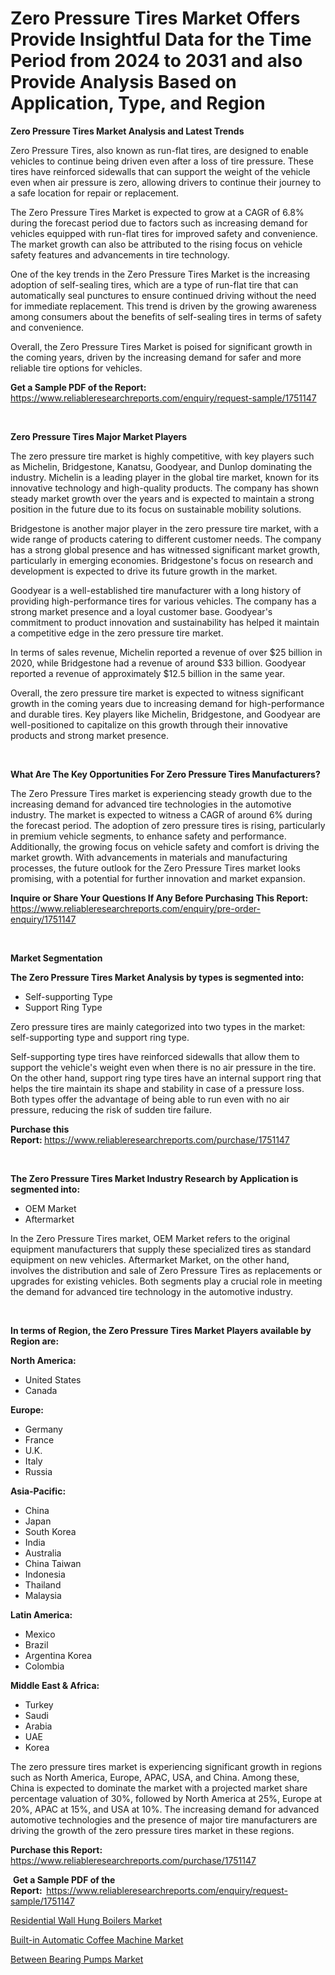 <p><h1>Zero Pressure Tires Market Offers Provide Insightful Data for the Time Period from 2024 to 2031 and also Provide Analysis Based on Application, Type, and Region</h1></p><p><strong>Zero Pressure Tires Market Analysis and Latest Trends</strong></p>
<p><p>Zero Pressure Tires, also known as run-flat tires, are designed to enable vehicles to continue being driven even after a loss of tire pressure. These tires have reinforced sidewalls that can support the weight of the vehicle even when air pressure is zero, allowing drivers to continue their journey to a safe location for repair or replacement.</p><p>The Zero Pressure Tires Market is expected to grow at a CAGR of 6.8% during the forecast period due to factors such as increasing demand for vehicles equipped with run-flat tires for improved safety and convenience. The market growth can also be attributed to the rising focus on vehicle safety features and advancements in tire technology.</p><p>One of the key trends in the Zero Pressure Tires Market is the increasing adoption of self-sealing tires, which are a type of run-flat tire that can automatically seal punctures to ensure continued driving without the need for immediate replacement. This trend is driven by the growing awareness among consumers about the benefits of self-sealing tires in terms of safety and convenience.</p><p>Overall, the Zero Pressure Tires Market is poised for significant growth in the coming years, driven by the increasing demand for safer and more reliable tire options for vehicles.</p></p>
<p><strong>Get a Sample PDF of the Report:&nbsp;</strong> <a href="https://www.reliableresearchreports.com/enquiry/request-sample/1751147">https://www.reliableresearchreports.com/enquiry/request-sample/1751147</a></p>
<p>&nbsp;</p>
<p><strong>Zero Pressure Tires Major Market Players</strong></p>
<p><p>The zero pressure tire market is highly competitive, with key players such as Michelin, Bridgestone, Kanatsu, Goodyear, and Dunlop dominating the industry. Michelin is a leading player in the global tire market, known for its innovative technology and high-quality products. The company has shown steady market growth over the years and is expected to maintain a strong position in the future due to its focus on sustainable mobility solutions.</p><p>Bridgestone is another major player in the zero pressure tire market, with a wide range of products catering to different customer needs. The company has a strong global presence and has witnessed significant market growth, particularly in emerging economies. Bridgestone's focus on research and development is expected to drive its future growth in the market.</p><p>Goodyear is a well-established tire manufacturer with a long history of providing high-performance tires for various vehicles. The company has a strong market presence and a loyal customer base. Goodyear's commitment to product innovation and sustainability has helped it maintain a competitive edge in the zero pressure tire market.</p><p>In terms of sales revenue, Michelin reported a revenue of over $25 billion in 2020, while Bridgestone had a revenue of around $33 billion. Goodyear reported a revenue of approximately $12.5 billion in the same year.</p><p>Overall, the zero pressure tire market is expected to witness significant growth in the coming years due to increasing demand for high-performance and durable tires. Key players like Michelin, Bridgestone, and Goodyear are well-positioned to capitalize on this growth through their innovative products and strong market presence.</p></p>
<p>&nbsp;</p>
<p><strong>What Are The Key Opportunities For Zero Pressure Tires Manufacturers?</strong></p>
<p><p>The Zero Pressure Tires market is experiencing steady growth due to the increasing demand for advanced tire technologies in the automotive industry. The market is expected to witness a CAGR of around 6% during the forecast period. The adoption of zero pressure tires is rising, particularly in premium vehicle segments, to enhance safety and performance. Additionally, the growing focus on vehicle safety and comfort is driving the market growth. With advancements in materials and manufacturing processes, the future outlook for the Zero Pressure Tires market looks promising, with a potential for further innovation and market expansion.</p></p>
<p><strong>Inquire or Share Your Questions If Any Before Purchasing This Report:</strong> <a href="https://www.reliableresearchreports.com/enquiry/pre-order-enquiry/1751147">https://www.reliableresearchreports.com/enquiry/pre-order-enquiry/1751147</a></p>
<p>&nbsp;</p>
<p><strong>Market Segmentation</strong></p>
<p><strong>The Zero Pressure Tires Market Analysis by types is segmented into:</strong></p>
<p><ul><li>Self-supporting Type</li><li>Support Ring Type</li></ul></p>
<p><p>Zero pressure tires are mainly categorized into two types in the market: self-supporting type and support ring type. </p><p>Self-supporting type tires have reinforced sidewalls that allow them to support the vehicle's weight even when there is no air pressure in the tire. On the other hand, support ring type tires have an internal support ring that helps the tire maintain its shape and stability in case of a pressure loss. Both types offer the advantage of being able to run even with no air pressure, reducing the risk of sudden tire failure.</p></p>
<p><strong>Purchase this Report:&nbsp;</strong><a href="https://www.reliableresearchreports.com/purchase/1751147">https://www.reliableresearchreports.com/purchase/1751147</a></p>
<p>&nbsp;</p>
<p><strong>The Zero Pressure Tires Market Industry Research by Application is segmented into:</strong></p>
<p><ul><li>OEM Market</li><li>Aftermarket</li></ul></p>
<p><p>In the Zero Pressure Tires market, OEM Market refers to the original equipment manufacturers that supply these specialized tires as standard equipment on new vehicles. Aftermarket Market, on the other hand, involves the distribution and sale of Zero Pressure Tires as replacements or upgrades for existing vehicles. Both segments play a crucial role in meeting the demand for advanced tire technology in the automotive industry.</p></p>
<p>&nbsp;</p>
<p><strong>In terms of Region, the Zero Pressure Tires Market Players available by Region are:</strong></p>
<p>
    <p> <strong> North America: </strong>
        <ul>
            <li>United States</li>
            <li>Canada</li>
        </ul>
        </p> 
    <p> <strong> Europe: </strong>
        <ul>
            <li>Germany</li>
            <li>France</li>
            <li>U.K.</li>
            <li>Italy</li>
            <li>Russia</li>
        </ul>
        </p> 
    <p> <strong> Asia-Pacific: </strong>
        <ul>
            <li>China</li>
            <li>Japan</li>
            <li>South Korea</li>
            <li>India</li>
            <li>Australia</li>
            <li>China Taiwan</li>
            <li>Indonesia</li>
            <li>Thailand</li>
            <li>Malaysia</li>
        </ul>
        </p> 
    <p> <strong> Latin America: </strong>
        <ul>
            <li>Mexico</li>
            <li>Brazil</li>
            <li>Argentina Korea</li>
            <li>Colombia</li>
        </ul>
        </p> 
    <p> <strong> Middle East & Africa: </strong>
        <ul>
            <li>Turkey</li>
            <li>Saudi</li>
            <li>Arabia</li>
            <li>UAE</li>
            <li>Korea</li>
        </ul>
    </p>
    </p>
<p><p>The zero pressure tires market is experiencing significant growth in regions such as North America, Europe, APAC, USA, and China. Among these, China is expected to dominate the market with a projected market share percentage valuation of 30%, followed by North America at 25%, Europe at 20%, APAC at 15%, and USA at 10%. The increasing demand for advanced automotive technologies and the presence of major tire manufacturers are driving the growth of the zero pressure tires market in these regions.</p></p>
<p><strong>Purchase this Report: </strong><a href="https://www.reliableresearchreports.com/purchase/1751147">https://www.reliableresearchreports.com/purchase/1751147</a></p>
<p>&nbsp;<strong>Get a Sample PDF of the Report:&nbsp;&nbsp;</strong><a href="https://www.reliableresearchreports.com/enquiry/request-sample/1751147">https://www.reliableresearchreports.com/enquiry/request-sample/1751147</a></p>
<p><strong></strong></p>
<p><p><a href="https://view.publitas.com/reportprime-1/residential-wall-hung-boilers-market-size-growth-and-forecast-from-2023-2030/">Residential Wall Hung Boilers Market</a></p><p><a href="https://view.publitas.com/reportprime-1/built-in-automatic-coffee-machine-market-a-comprehensive-report-of-its-market-share-growth-trends-2023-2030/">Built-in Automatic Coffee Machine Market</a></p><p><a href="https://view.publitas.com/reportprime-1/between-bearing-pumps-market-provides-detailed-segmentation-of-this-market-based-on-type-application-and-region-and-forecast-for-the-period-from-2023-2030/">Between Bearing Pumps Market</a></p></p>